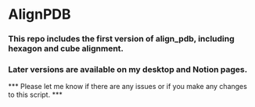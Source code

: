 # AlignPDB
### This repo includes the first version of align_pdb, including hexagon and cube alignment.
### Later versions are available on my desktop and Notion pages.
*** Please let me know if there are any issues or if you make any changes to this script. ***
